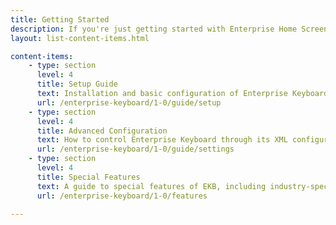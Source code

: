 ```yaml
---
title: Getting Started
description: If you're just getting started with Enterprise Home Screen, these guides will ensure a trouble-free experience from proper setup through the use of advanced features.
layout: list-content-items.html

content-items:
    - type: section
      level: 4
      title: Setup Guide
      text: Installation and basic configuration of Enterprise Keyboard on a device 
      url: /enterprise-keyboard/1-0/guide/setup
    - type: section
      level: 4
      title: Advanced Configuration
      text: How to control Enterprise Keyboard through its XML configuration file, if it has one 
      url: /enterprise-keyboard/1-0/guide/settings
    - type: section
      level: 4
      title: Special Features
      text: A guide to special features of EKB, including industry-specific dictionaries, user-programmable keys and customizable F-key colors
      url: /enterprise-keyboard/1-0/features

---    
```

